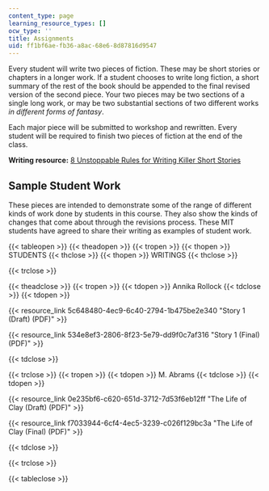 ```yaml
---
content_type: page
learning_resource_types: []
ocw_type: ''
title: Assignments
uid: ff1bf6ae-fb36-a8ac-68e6-8d87816d9547
---
```


Every student will write two pieces of fiction. These may be short stories or chapters in a longer work. If a student chooses to write long fiction, a short summary of the rest of the book should be appended to the final revised version of the second piece. Your two pieces may be two sections of a single long work, or may be two substantial sections of two different works _in different forms of fantasy_.

Each major piece will be submitted to workshop and rewritten. Every student will be required to finish two pieces of fiction at the end of the class.

**Writing resource:** [8 Unstoppable Rules for Writing Killer Short Stories](http://io9.gizmodo.com/366707/8-unstoppable-rules-for-writing-killer-short-stories)

Sample Student Work
-------------------

These pieces are intended to demonstrate some of the range of different kinds of work done by students in this course. They also show the kinds of changes that come about through the revisions process. These MIT students have agreed to share their writing as examples of student work.

{{< tableopen >}}
{{< theadopen >}}
{{< tropen >}}
{{< thopen >}}
STUDENTS
{{< thclose >}}
{{< thopen >}}
WRITINGS
{{< thclose >}}

{{< trclose >}}

{{< theadclose >}}
{{< tropen >}}
{{< tdopen >}}
Annika Rollock
{{< tdclose >}}
{{< tdopen >}}


{{< resource_link 5c648480-4ec9-6c40-2794-1b475be2e340 "Story 1 (Draft) (PDF)" >}}

{{< resource_link 534e8ef3-2806-8f23-5e79-dd9f0c7af316 "Story 1 (Final) (PDF)" >}}


{{< tdclose >}}

{{< trclose >}}
{{< tropen >}}
{{< tdopen >}}
M. Abrams
{{< tdclose >}}
{{< tdopen >}}


{{< resource_link 0e235bf6-c620-651d-3712-7d53f6eb12ff "The Life of Clay (Draft) (PDF)" >}}

{{< resource_link f7033944-6cf4-4ec5-3239-c026f129bc3a "The Life of Clay (Final) (PDF)" >}}


{{< tdclose >}}

{{< trclose >}}

{{< tableclose >}}